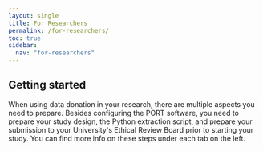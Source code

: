```yaml
---
layout: single
title: For Researchers
permalink: /for-researchers/
toc: true
sidebar:
  nav: "for-researchers"
---
```


## Getting started

When using data donation in your research, there are multiple aspects you need to prepare. Besides configuring the PORT software, you need to prepare your study design, the Python extraction script, and prepare your submission to your University's Ethical Review Board prior to starting your study. You can find more info on these steps under each tab on the left. 
